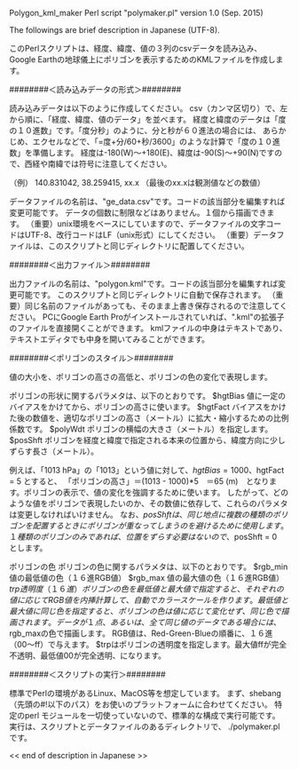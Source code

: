 Polygon_kml_maker
Perl script "polymaker.pl"
version 1.0 (Sep. 2015)

 The followings are brief description in Japanese (UTF-8).

このPerlスクリプトは、経度、緯度、値の３列のcsvデータを読み込み、
Google Earthの地球儀上にポリゴンを表示するためのKMLファイルを作成します。

########＜読み込みデータの形式＞########

読み込みデータは以下のように作成してください。
csv（カンマ区切り）で、左から順に、「経度、緯度、値のデータ」を並べます。
経度と緯度のデータは「度の１０進数」です。「度分秒」のように、分と秒が６０進法の場合には、
あらかじめ、エクセルなどで、「=度+分/60+秒/3600」のような計算で「度の１０進数」を準備します。
経度は-180(W)〜+180(E)、緯度は-90(S)〜+90(N)ですので、西経や南緯では符号に注意してください。

（例）
 140.831042, 38.259415, xx.x  （最後のxx.xは観測値などの数値）

データファイルの名前は、"ge_data.csv"です。コードの該当部分を編集すれば変更可能です。
データの個数に制限などはありません。１個から描画できます。
（重要）unix環境をベースにしていますので、データファイルの文字コードはUTF-8、改行コードはLF（unix形式）にしてください。
（重要）データファイルは、このスクリプトと同じディレクトリに配置してください。

########＜出力ファイル＞########

出力ファイルの名前は、"polygon.kml"です。コードの該当部分を編集すれば変更可能です。
このスクリプトと同じディレクトリに自動で保存されます。
（重要）同じ名前のファイルがあっても、そのまま上書き保存されるので注意してください。
PCにGoogle Earth Proがインストールされていれば、".kml"の拡張子のファイルを直接開くことができます。
kmlファイルの中身はテキストであり、テキストエディタでも中身を開いてみることができます。

########＜ポリゴンのスタイル＞########

値の大小を、ポリゴンの高さの高低と、ポリゴンの色の変化で表現します。

ポリゴンの形状に関するパラメタは、以下のとおりです。
 $hgtBias  値に一定のバイアスをかけてから、ポリゴンの高さに使います。
 $hgtFact  バイアスをかけた後の数値を、適切なポリゴンの高さ（メートル）に拡大・縮小するための比例係数です。
 $polyWdt  ポリゴンの横幅の大きさ（メートル）を指定します。
 $posShft  ポリゴンを経度と緯度で指定される本来の位置から、緯度方向に少しずらす長さ（メートル）。

例えば、「1013 hPa」の「1013」という値に対して、$hgtBias=1000、$hgtFact = 5 とすると、
「ポリゴンの高さ」＝(1013 - 1000)*5　＝65 (m)　となります。ポリゴンの表示で、値の変化を強調するために使います。
したがって、どのような値をポリゴンで表現したいのか、その数値に依存して、これらのパラメタは変更しなければいけません。
なお、$posShft　は、同じ地点に複数の種類のポリゴンを配置するときにポリゴンが重なってしまうのを避けるために使用します。
１種類のポリゴンのみであれば、位置をずらす必要はないので、$posShft = 0　とします。

ポリゴンの色
ポリゴンの色に関するパラメタは、以下のとおりです。
 $rgb_min  値の最低値の色（１６進RGB値）
 $rgb_max  値の最大値の色（１６進RGB値）
 $trp      透明度（１６進）
ポリゴンの色を最低値と最大値で指定すると、それぞれの値に応じてRGB値を内挿計算して、自動でカラースケールを作ります。
最低値と最大値に同じ色を指定すると、ポリゴンの色は値に応じて変化せず、同じ色で描画されます。
データが１点、あるいは、全て同じ値のデータである場合には、$rgb_maxの色で描画します。
RGB値は、Red-Green-Blueの順番に、１６進（00〜ff）で与えます。
$trpはポリゴンの透明度を指定します。最大値ffが完全不透明、最低値00が完全透明、になります。

########＜スクリプトの実行＞########

標準でPerlの環境があるLinux、MacOS等を想定しています。
まず、shebang（先頭の#!以下のパス）をお使いのプラットフォームに合わせてください。
特定のperl モジュールを一切使っていないので、標準的な構成で実行可能です。
実行は、スクリプトとデータファイルのあるディレクトリで、 ./polymaker.pl  です。

  << end of description in Japanese >>

